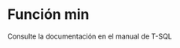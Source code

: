 ﻿---
FunctionName: "min"
FunctionType: "SQL"
Autogenerated: true
---

# Función  min

Consulte la documentación en el manual de T-SQL
